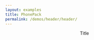 ```yaml
---
layout: examples
title: PhonePack
permalink: /demos/header/header/
---
```



<header class="header">
      <div class="header__title">Title</div>
</header>
  

